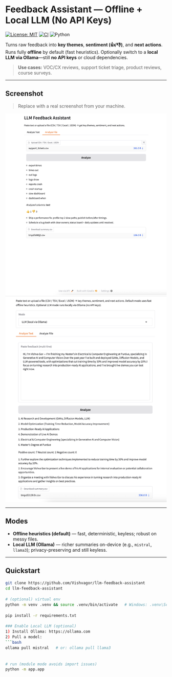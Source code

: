 # Feedback Assistant — Offline + Local LLM (No API Keys)

[![License: MIT](https://img.shields.io/badge/License-MIT-yellow.svg)](LICENSE)
[![CI](https://github.com/Vishvagor/feedback-assistant/actions/workflows/smoke.yml/badge.svg)](../../actions/workflows/smoke.yml)
![Python](https://img.shields.io/badge/Python-3.10+-blue.svg)

Turns raw feedback into **key themes**, **sentiment (👍/👎)**, and **next actions**.  
Runs fully **offline** by default (fast heuristics). Optionally switch to a **local LLM via Ollama**—still **no API keys** or cloud dependencies.

> **Use cases:** VOC/CX reviews, support ticket triage, product reviews, course surveys.

---

## Screenshot

> Replace with a real screenshot from your machine.

<img src="assets/screenshot.png" width="900" alt="App screenshot" />
<img src="assets/ss_ollama.png" width="900" alt="App screenshot" />

---

## Modes

- **Offline heuristics (default)** — fast, deterministic, keyless; robust on messy files.  
- **Local LLM (Ollama)** — richer summaries on-device (e.g., `mistral`, `llama3`); privacy-preserving and still keyless.

---

## Quickstart

```bash
git clone https://github.com/Vishvagor/llm-feedback-assistant
cd llm-feedback-assistant

# (optional) virtual env
python -m venv .venv && source .venv/bin/activate   # Windows: .venv\Scripts\Activate

pip install -r requirements.txt

### Enable Local LLM (optional)
1) Install Ollama: https://ollama.com  
2) Pull a model:
```bash
ollama pull mistral   # or: ollama pull llama3


# run (module mode avoids import issues)
python -m app.app
